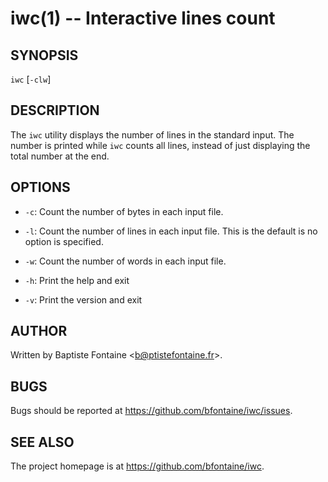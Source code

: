 # iwc(1) -- Interactive lines count

## SYNOPSIS

`iwc` [`-clw`]

## DESCRIPTION

The `iwc` utility displays the number of lines in the standard input. The
number is printed while `iwc` counts all lines, instead of just displaying the
total number at the end.

## OPTIONS

  * `-c`:
    Count the number of bytes in each input file.

  * `-l`:
    Count the number of lines in each input file. This is the default is no
    option is specified.

  * `-w`:
    Count the number of words in each input file.

  * `-h`:
    Print the help and exit

  * `-v`:
    Print the version and exit

## AUTHOR

Written by Baptiste Fontaine <<b@ptistefontaine.fr>\>.

## BUGS

Bugs should be reported at <https://github.com/bfontaine/iwc/issues>.

## SEE ALSO

The project homepage is at <https://github.com/bfontaine/iwc>.
